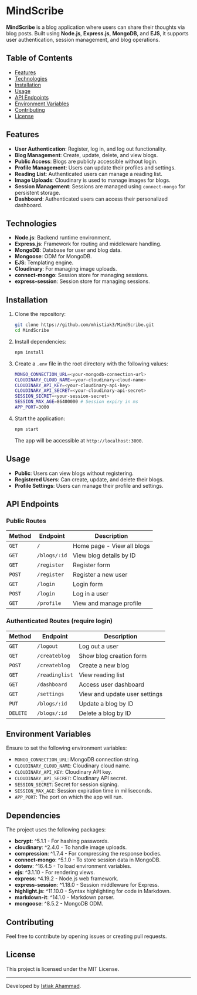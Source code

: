 # MindScribe

**MindScribe** is a blog application where users can share their thoughts via blog posts. Built using **Node.js**, **Express.js**, **MongoDB**, and **EJS**, it supports user authentication, session management, and blog operations.

## Table of Contents
- [Features](#features)
- [Technologies](#technologies)
- [Installation](#installation)
- [Usage](#usage)
- [API Endpoints](#api-endpoints)
- [Environment Variables](#environment-variables)
- [Contributing](#contributing)
- [License](#license)

## Features
- **User Authentication**: Register, log in, and log out functionality.
- **Blog Management**: Create, update, delete, and view blogs.
- **Public Access**: Blogs are publicly accessible without login.
- **Profile Management**: Users can update their profiles and settings.
- **Reading List**: Authenticated users can manage a reading list.
- **Image Uploads**: Cloudinary is used to manage images for blogs.
- **Session Management**: Sessions are managed using `connect-mongo` for persistent storage.
- **Dashboard**: Authenticated users can access their personalized dashboard.
  
## Technologies
- **Node.js**: Backend runtime environment.
- **Express.js**: Framework for routing and middleware handling.
- **MongoDB**: Database for user and blog data.
- **Mongoose**: ODM for MongoDB.
- **EJS**: Templating engine.
- **Cloudinary**: For managing image uploads.
- **connect-mongo**: Session store for managing sessions.
- **express-session**: Session store for managing sessions.

## Installation
1. Clone the repository:
   ```bash
   git clone https://github.com/mhistiak3/MindScribe.git
   cd MindScribe
   ```
2. Install dependencies:
   ```bash
   npm install
   ```
3. Create a `.env` file in the root directory with the following values:
   ```bash
   MONGO_CONNECTION_URL=<your-mongodb-connection-url>
   CLOUDINARY_CLOUD_NAME=<your-cloudinary-cloud-name>
   CLOUDINARY_API_KEY=<your-cloudinary-api-key>
   CLOUDINARY_API_SECRET=<your-cloudinary-api-secret>
   SESSION_SECRET=<your-session-secret>
   SESSION_MAX_AGE=86400000 # Session expiry in ms
   APP_PORT=3000
   ```

4. Start the application:
   ```bash
   npm start
   ```
   The app will be accessible at `http://localhost:3000`.

## Usage
- **Public**: Users can view blogs without registering.
- **Registered Users**: Can create, update, and delete their blogs.
- **Profile Settings**: Users can manage their profile and settings.

## API Endpoints

### Public Routes
| Method | Endpoint         | Description                         |
|--------|------------------|-------------------------------------|
| `GET`  | `/`              | Home page - View all blogs          |
| `GET`  | `/blogs/:id`      | View blog details by ID             |
| `GET`  | `/register`       | Register form                      |
| `POST` | `/register`       | Register a new user                |
| `GET`  | `/login`          | Login form                         |
| `POST` | `/login`          | Log in a user                      |
| `GET`  | `/profile`        | View and manage profile            |

### Authenticated Routes (require login)
| Method | Endpoint              | Description                          |
|--------|-----------------------|--------------------------------------|
| `GET`  | `/logout`             | Log out a user                       |
| `GET`  | `/createblog`         | Show blog creation form              |
| `POST` | `/createblog`         | Create a new blog                    |
| `GET`  | `/readinglist`        | View reading list                    |
| `GET`  | `/dashboard`          | Access user dashboard                |
| `GET`  | `/settings`           | View and update user settings        |
| `PUT`  | `/blogs/:id`          | Update a blog by ID                  |
| `DELETE` | `/blogs/:id`        | Delete a blog by ID                  |

## Environment Variables
Ensure to set the following environment variables:
- `MONGO_CONNECTION_URL`: MongoDB connection string.
- `CLOUDINARY_CLOUD_NAME`: Cloudinary cloud name.
- `CLOUDINARY_API_KEY`: Cloudinary API key.
- `CLOUDINARY_API_SECRET`: Cloudinary API secret.
- `SESSION_SECRET`: Secret for session signing.
- `SESSION_MAX_AGE`: Session expiration time in milliseconds.
- `APP_PORT`: The port on which the app will run.

## Dependencies

The project uses the following packages:

- **bcrypt**: ^5.1.1 - For hashing passwords.
- **cloudinary**: ^2.4.0 - To handle image uploads.
- **compression**: ^1.7.4 - For compressing the response bodies.
- **connect-mongo**: ^5.1.0 - To store session data in MongoDB.
- **dotenv**: ^16.4.5 - To load environment variables.
- **ejs**: ^3.1.10 - For rendering views.
- **express**: ^4.19.2 - Node.js web framework.
- **express-session**: ^1.18.0 - Session middleware for Express.
- **highlight.js**: ^11.10.0 - Syntax highlighting for code in Markdown.
- **markdown-it**: ^14.1.0 - Markdown parser.
- **mongoose**: ^8.5.2 - MongoDB ODM.


## Contributing
Feel free to contribute by opening issues or creating pull requests.

## License
This project is licensed under the MIT License.

---

Developed by [Istiak Ahammad](https://github.com/mhistiak3).
